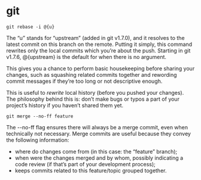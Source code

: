 # git

```
git rebase -i @{u}
```
The “u” stands for “upstream” (added in git v1.7.0), and it resolves to the latest commit on this branch on the remote. Putting it simply, this command rewrites only the local commits which you’re about the push. Starting in git v1.7.6, @{upstream} is the default for when there is no argument.

This gives you a chance to perform basic housekeeping before sharing your changes, such as squashing related commits together and rewording commit messages if they’re too long or not descriptive enough.

This is useful to *rewrite* local history (before you pushed your changes). The philosophy behind this is: don’t make bugs or typos a part of your project’s history if you haven’t shared them yet.

```
git merge --no-ff feature
```
The --no-ff flag ensures there will always be a merge commit, even when technically not necessary. Merge commits are useful because they convey the following information:

* where do changes come from (in this case: the “feature” branch);
* when were the changes merged and by whom, possibly indicating a code review (if that’s part of your development process);
* keeps commits related to this feature/topic grouped together.